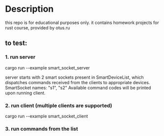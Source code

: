 # Description

this repo is for educational purposes only.
it contains homework projects for rust course, provided by otus.ru

## to test:

### 1. run server

cargo run --example smart_socket_server

server starts with 2 smart sockets present in SmartDeviceList, which dispatches commands received from the clients to appropriate devices.
SmartSocket names: "s1", "s2"
Available command codes will be printed upon running client.

### 2. run client (multiple clients are supported)

cargo run --example smart_socket_client

### 3. run commands from the list

